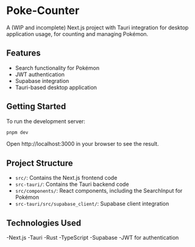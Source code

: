 # Poke-Counter

A (WIP and incomplete) Next.js project with Tauri integration for desktop application usage, for counting and managing Pokémon.

## Features

- Search functionality for Pokémon
- JWT authentication
- Supabase integration
- Tauri-based desktop application

## Getting Started

To run the development server:

```bash
pnpm dev
```
Open http://localhost:3000 in your browser to see the result.

## Project Structure
- `src/`: Contains the Next.js frontend code
- `src-tauri/`: Contains the Tauri backend code
- `src/components/`: React components, including the SearchInput for Pokémon
- `src-tauri/src/supabase_client/`: Supabase client integration

## Technologies Used
-Next.js
-Tauri
-Rust
-TypeScript
-Supabase
-JWT for authentication
